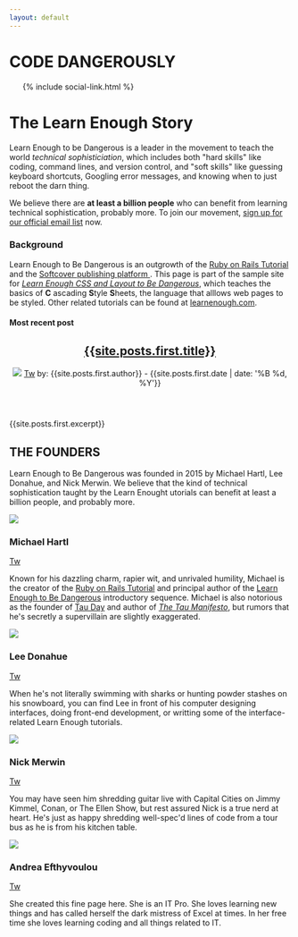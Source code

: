```yaml
---
layout: default
---
```

<div class="home">
<div class="full-hero hero-home">
  <div class="hero-content">
  <h1>CODE DANGEROUSLY</h1>
  <ul class="social-list">
    {% include social-link.html %}
  </ul>
  </div>
  </div>
  <div class="home-callout">
  <h1 class="callout-title">The Learn Enough Story</h1>
  <div class="Callout-copy">
  <p>
    Learn Enough to be Dangerous is a leader in the movement to teach the world
    <em>technical sophisticiation</em>, which includes both "hard skills" like
    coding, command lines, and version control, and "soft skills" like guessing
    keyboard shortcuts, Googling error messages, and knowing when to just reboot
    the darn thing.
  </p>
  <p>
    We believe there are <strong> at least a billion people</strong> who can
    benefit from learning technical sophistication, probably more.  To join our
    movement, <a href="https://learnenough.com/#email_list">sign up for our official
    email list</a> now.
  </p>
  <h3 class="home-callout">Background</h3>
  <p>
    Learn Enough to Be Dangerous is an outgrowth of the <a href="https://railstutorial.org/">
    Ruby on Rails Tutorial</a> and the <a href="https://softcover.io/">Softcover publishing platform
    </a>.  This page is part of the sample site for <a href="https://learnenough.com/css-tutorial"><em>
    Learn Enough CSS and Layout to Be Dangerous</em></a>, which teaches the basics of <strong>C</strong>
    ascading <strong>S</strong>tyle <strong>S</strong>heets, the language that alllows web pages to be
    styled.  Other related tutorials can be found at <a href="https://learnenough.com/">learnenough.com</a>.
  </p>
  </div>
</div>
<div class="home-section">
<h4>Most recent post</h4>
<div class="blog-posts">
<header class="post-header">
<h2>
<a href="{{site.posts.first.url}}">
{{site.posts.first.title}}</a>
</h2>
<div class="post-byline">
<img src="{{site.posts.first.gravatar}}">
<a href="{{site.posts.first.authorTwitter}}" class="social-link">Tw</a>
by: {{site.posts.first.author}}
<span>- {{site.posts.first.date | date: '%B %d, %Y'}}</span>
</div>
</header>
<div class="posts-image"
style="background-image:ulr({{site.posts.first.postHero}})"></div>
{{site.posts.first.excerpt}}
</div>
</div>
<div classs="home-section">
  <h2>THE FOUNDERS</h2>
  <p>
    Learn Enough to Be Dangerous was founded in 2015 by Michael Hartl, Lee
    Donahue, and Nick Merwin.  We believe that the kind of technical sophistication
    taught by the Learn Enought utorials can benefit at least a billion people,
    and probably more.
  </p>
</div>

<div class="bio-wrapper">
  <div class="bio-box">
    <img src="https://placekitten.com/g/400/400">
    <h3>Michael Hartl</h3>
    <a href="https://twitter.com/mhartl" class="social-link">Tw</a>
    <div class="bio-copy">
    <p>
      Known for his dazzling charm, rapier wit, and unrivaled humility,
      Michael is the creator of the
      <a href="https://railstutorial.org">Ruby on Rails Tutorial</a> and
      principal author of the <a href="https://learnenough.com">Learn Enough to
      Be Dangerous</a> introductory sequence.  Michael is also notorious as the
      founder of <a href="http://tauday.com">Tau Day</a> and author of
      <a href="http://tauday.com/tau-manifesto"><em>The Tau Manifesto</em></a>,
      but rumors that he's secretly a supervillain are slightly exaggerated.
    </p>
    </div>
  </div>
  <div class="bio-box">
    <img src="https://placekitten.com/g/400/400">
    <h3>Lee Donahue</h3>
    <a href="https://twitter.com/leedonahue" class="social-link">Tw</a>
    <div class="bio-copy">
    <p>
      When he's not literally swimming with sharks or hunting powder stashes on
      his snowboard, you can find Lee in front of his computer designing interfaces,
      doing front-end development, or writting some of the interface-related
      Learn Enough tutorials.
    </p>
    </div>
  </div>
  <div class="bio-box">
    <img src="https://placekitten.com/g/400/400">
    <h3>Nick Merwin</h3>
    <a href="https://twitter.com/nickmerwin" class="social-link">Tw</a>
    <div class="bio-copy">
    <p>
      You may have seen him shredding guitar live with Capital Cities on Jimmy
      Kimmel, Conan, or The Ellen Show, but rest assured Nick is a true nerd at
      heart.  He's just as happy shredding well-spec'd lines of code from a tour
      bus as he is from his kitchen table.
    </p>
    </div>
  </div>
  <div class="bio-box">
    <img src="https://en.gravatar.com/userimage/212776763/f16a433db787a95834544826a07ade67.jpg?size=200/g/400/400">
    <h3>Andrea Efthyvoulou</h3>
    <a href="https://twitter.com/the_isabad" class="social-link">Tw</a>
    <div class="bio-copy">
    <p>
      She created this fine page here.  She is an IT Pro.  She loves learning new things
      and has called herself the dark mistress of Excel at times.  In her free time she
      loves learning coding and all things related to IT.
    </p>
    </div>
  </div>
</div>
</div>

